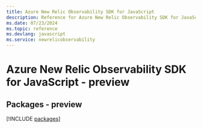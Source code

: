 ```yaml
---
title: Azure New Relic Observability SDK for JavaScript
description: Reference for Azure New Relic Observability SDK for JavaScript
ms.date: 07/23/2024
ms.topic: reference
ms.devlang: javascript
ms.service: newrelicobservability
---
```

# Azure New Relic Observability SDK for JavaScript - preview
## Packages - preview
[!INCLUDE [packages](new-relic-observability-index.md)]